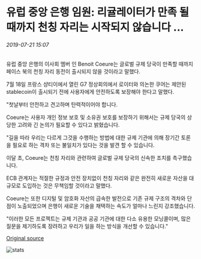 # 유럽 중앙 은행 임원: 리귤레이터가 만족 될 때까지 천칭 자리는 시작되지 않습니다 ...

###### 2019-07-21 15:07

유럽 중앙 은행의 이사회 멤버 인 Benoit Coeure는 글로벌 규제 당국이 만족할 때까지 페이스 북의 천칭 자리 동전이 출시되지 않을 것이라고 말했다.

7월 18일 프랑스 샹티이에서 열린 G7 정상회의에서 로이터와 의논한 쿠어는 제안된 stablecoin이 출시되기 전에 사용자에게 안전하도록 보장해야 한다고 말했다.

"첫날부터 안전하고 견고하며 탄력적이어야 합니다.

Coeure는 사용자 개인 정보 보호 및 소유권 보호를 보장하기 위해서는 규제 당국의 상당한 고려와 긴 논의가 필요할 수 있다고 밝혔습니다.

"길을 따라 우리는 다르게 그것을 수행하는 방법에 대한 규제 기관에 의해 장기간 토론을 필요로 하는 격차 또는 불일치가 있다는 것을 발견 할 수 있습니다.

이달 초, Coeure는 천칭 자리와 관련하여 글로벌 규제 당국의 신속한 조치를 촉구했습니다.

ECB 관계자는 적절한 규정과 안전 장치없이 천칭 자리와 같은 완전히 새로운 자산을 대규모로 도입하는 것은 무책임할 것이라고 말했다.

Coeure는 또한 디지털 및 암호화 자산의 급속한 발전으로 기존 규제 구조의 격차와 단점이 노출되었으며 은행이 새로운 기술을 채택하는 속도가 얼마나 느린지 강조했습니다.

"이러한 모든 프로젝트는 규제 기관과 공공 기관에 대한 다소 유용한 모닝콜이며, 많은 질문을 제기하도록 장려하고 우리가 일을 하는 방식을 개선할 수 있습니다."

[Original source](https://cointelegraph.com/news/european-central-bank-exec-libra-wont-launch-until-regulators-are-satisfied)

![stats](https://c.statcounter.com/11760860/0/a89fa40b/1/ "stats")